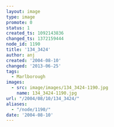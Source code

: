 ```yaml
---
layout: image
type: image
promote: 0
status: 1
created_ts: 1092143836
changed_ts: 1372159444
node_id: 1190
title: '134_3424'
author: anj
created: '2004-08-10'
changed: '2013-06-25'
tags:
  - Marlborough
images:
  - src: image/images/134_3424-1190.jpg
    name: 134_3424-1190.jpg
url: "/2004/08/10/134_3424/"
aliases:
  - "/node/1190/"
date: '2004-08-10'
---
```


